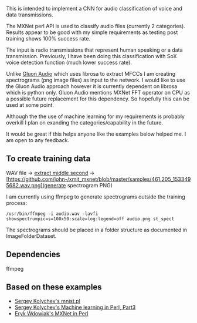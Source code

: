 This is intended to implement a CNN for audio classification of voice and data transmissions.

The MXNet perl API is used to classify audio files (currently 2 categories).   Results appear to be good with my simple requirements as testing post training shows 100% success rate.

The input is radio transmissions that represent human speaking or a data transmission.   Previously, I have been doing this classification with SoX voice detection function (much lower success rate).

Unlike [Gluon Audio](https://cwiki.apache.org/confluence/display/MXNET/Gluon+-+Audio) which uses librosa to extract MFCCs I am creating spectrograms (png image files) as input to the network.   I would like to use the Gluon Audio approach however it is currently dependent on librosa which is python only.   Gluon Audio mentions MXNet FFT operator on CPU as a possible future replacement for this dependency.  So hopefully this can be used at some point.

Although the the use of machine learning for my requirements is probably overkill I plan on exanding the categories/capability in the future.

It would be great if this helps anyone like the examples below helped me.  I am open to any feedback.

To create training data
-----------------------

WAV file -> [extract middle second](https://github.com/john-/xmit_mxnet/blob/master/samples/461.205_1533495682.wav) -> [https://github.com/john-/xmit_mxnet/blob/master/samples/461.205_1533495682.wav.png](generate spectrogram PNG)

I am currently using ffmpeg to generate spectrograms outside the training process:

`/usr/bin/ffmpeg -i audio.wav -lavfi showspectrumpic=s=100x50:scale=log:legend=off audio.png
st_spect `

The spectrograms should be placed in a folder structure as documented in ImageFolderDataset.

Dependencies
------------

ffmpeg


Based on these examples
-----------------------
- [Sergey Kolychev's mnist.pl](https://github.com/apache/incubator-mxnet/blob/master/perl-package/AI-MXNet/examples/gluon/mnist.pl)
- [Sergey Kolychev's Machine learning in Perl, Part3](http://blogs.perl.org/users/sergey_kolychev/2017/10/machine-learning-in-perl-part3-deep-convolutional-generative-adversarial-network.html)
- [Eryk Wdowiak's MXNet in Perl](https://www.doviak.net/pages/mxnet/mxnet_p05.shtml)